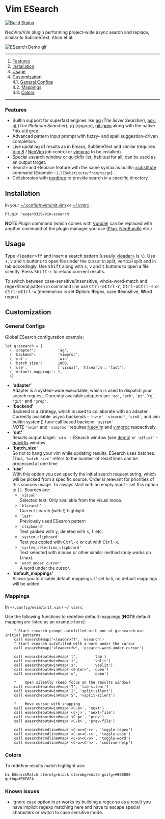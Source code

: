 # Vim ESearch

[![Build Status](https://travis-ci.org/eugen0329/vim-esearch.svg?branch=master)](https://travis-ci.org/eugen0329/vim-esearch)

NeoVim/Vim plugin performing project-wide async search and replace, similar to
SublimeText, Atom et al.

![ESearch Demo gif](https://raw.githubusercontent.com/eugen0329/vim-esearch/master/.github/demo.gif)

---
1. [Features](#features)
2. [Installation](#installation)
3. [Usage](#usage)
4. [Customization](#customization)  
4.1. [General Configs](#general-configs)  
4.2. [Mappings](#mappings)  
4.3. [Colors](#colors)  

---

### Features
* Builtin support for superfast engines like
[ag](https://github.com/ggreer/the_silver_searcher#installing) (_The Silver Searcher_),
[ack](http://beyondgrep.com/install/),
[pt](https://github.com/monochromegane/the_platinum_searcher#installation) (_The Platinum Searcher_),
[rg](https://github.com/BurntSushi/ripgrep#installation) (_ripgrep_),
[git-grep](https://git-scm.com/docs/git-grep) along with the
native \*nix util [grep](http://linux.die.net/man/1/grep).
* Advanced pattern input prompt with fuzzy- and spell suggestion-driven completion.
* Live updating of results as in Emacs, SublimeText and similar (requires [Vim 8](http://vimhelp.appspot.com/eval.txt.html#Job) / [NeoVim](https://neovim.io/doc/user/job_control.html) job control or [vimproc](https://github.com/Shougo/vimproc.vim#install) to be installed).
* Special esearch window or [quickfix](https://neovim.io/doc/user/quickfix.html#quickfix) list, habitual for all, can be used as an output target.
* Search-and-Replace feature with the same syntax as builtin [:substitute](https://neovim.io/doc/user/change.html#:substitute) command (Example `:1,5ESubstitute/from/to/gc`).
* Collaborates with [nerdtree](https://github.com/scrooloose/nerdtree#intro) to provide search in a specific directory.

## Installation

In your [~/.config/nvim/init.vim](https://neovim.io/doc/user/starting.html#vimrc) or  [~/.vimrc](http://vimdoc.sourceforge.net/htmldoc/starting.html#.vimrc) :
```vim
Plugin 'eugen0329/vim-esearch'
```

**NOTE**
Plugin command (which comes with [Vundle](https://github.com/VundleVim/Vundle.vim)) can be replaced with 
another command of the plugin manager you use ([Plug](https://github.com/junegunn/vim-plug#installation),
[NeoBundle](https://github.com/Shougo/neobundle.vim#1-install-neobundle) etc.)

## Usage

Type <kbd>\<leader></kbd><kbd>f</kbd><kbd>f</kbd> and insert a search pattern (usually [\<leader>](https://neovim.io/doc/user/map.html#mapleader) is <kbd>\\</kbd>).
Use <kbd>s</kbd>, <kbd>v</kbd> and <kbd>t</kbd> buttons to open file under the
cursor in split, vertical split and in tab accordingly. Use <kbd>Shift</kbd>
along with <kbd>s</kbd>, <kbd>v</kbd> and <kbd>t</kbd> buttons to open a file silently. Press <kbd>Shift-r</kbd> to reload
currrent results.

To switch between case-sensitive/insensitive, whole-word-match and regex/literal pattern in command
line use <kbd>Ctrl-o</kbd><kbd>Ctrl-r</kbd>, <kbd>Ctrl-o</kbd><kbd>Ctrl-s</kbd> or <kbd>Ctrl-o</kbd><kbd>Ctrl-w</kbd> (mnemonics is set **O**ption: **R**egex,
case **S**esnsitive, **W**ord regex).

## Customization

### General Configs

Global ESearch configuration example:

```vim
let g:esearch = {
  \ 'adapter':          'ag',
  \ 'backend':          'vimproc',
  \ 'out':              'win',
  \ 'batch_size':       1000,
  \ 'use':              ['visual', 'hlsearch', 'last'],
  \ 'default_mappings': 1,
  \}
```

* __'adapter'__<br>
  Adapter is a system-wide executable, which is used to dispatch your search
  request. Currently available adapters are `'ag'`, `'ack'`, `'pt'`, 'rg', `'git'` and `'grep'`.
* __'backend'__<br>
  Backend is a strategy, which is used to collaborate with an adapter. Currently available:
  async backends - `'nvim'`, `'vimproc'`, `'vim8'`, and vim builtin system() func call based backend
  `'system'`<br>
  _NOTE_ `'nvim'` and `'vimproc'` requires [NeoVim](https://github.com/neovim/neovim#readme) and  [vimproc](https://github.com/Shougo/vimproc.vim#install) respectively.
* __'out'__<br>
  Results output target: `'win'` - ESearch window (see [demo](#vim-esearch)) or `'qflist'` - [quickfix](https://neovim.io/doc/user/quickfix.html#quickfix) window
* __'batch_size'__<br>
  So not to hang your vim while updating results, ESearch uses batches. Thus,
  `'batch_size'` refers to the number of result lines can be processed at one time
* __'use'__<br>
  With this option you can specify the initial search request string, which will be
  picked from a specific source. Order is relevant for priorities of this sources usage. To always start with an empty input - set this option to `[]`. Sources are:
    * `'visual'`<br>
      Selected text. Only available from the visual mode.
    * `'hlsearch'`<br>
      Current search (with /) highlight
    * `'last'`<br>
      Previously used ESearch pattern
    * `'clipboard'`<br>
      Text yanked with <kbd>y</kbd>, deleted with <kbd>s</kbd>, <kbd>l</kbd> etc.<br>
    * `'system_clipboard'`<br>
      Text you copied with <kbd>Ctrl-c</kbd> or cut with <kbd>Ctrl-x</kbd>.<br>
    * `'system_selection_clipboard'`<br>
      Text selected with mouse or other similar method (only works on Linux).<br>
    * `'word_under_cursor'`<br>
      A word under the cursor.<br>
* __'default_mappings'__<br>
  Allows you to disable default mappings. If set to `0`, no default mappings will
  be added.

### Mappings
In `~/.config/nvim/init.vim` / `~/.vimrc`:

Use the following functions to redefine default mappings (**NOTE** default
mapping are listed as an example here):

```vim
    " Start esearch prompt autofilled with one of g:esearch.use initial patterns
    call esearch#map('<leader>ff', 'esearch')
    " Start esearch autofilled with a word under the cursor
    call esearch#map('<leader>fw', 'esearch-word-under-cursor')

    call esearch#out#win#map('t',       'tab')
    call esearch#out#win#map('i',       'split')
    call esearch#out#win#map('s',       'vsplit')
    call esearch#out#win#map('<Enter>', 'open')
    call esearch#out#win#map('o',       'open')

    "    Open silently (keep focus on the results window)
    call esearch#out#win#map('T', 'tab-silent')
    call esearch#out#win#map('I', 'split-silent')
    call esearch#out#win#map('S', 'vsplit-silent')

    "    Move cursor with snapping
    call esearch#out#win#map('<C-n>', 'next')
    call esearch#out#win#map('<C-j>', 'next-file')
    call esearch#out#win#map('<C-p>', 'prev')
    call esearch#out#win#map('<C-k>', 'prev-file')

    call esearch#cmdline#map('<C-o><C-r>', 'toggle-regex')
    call esearch#cmdline#map('<C-o><C-s>', 'toggle-case')
    call esearch#cmdline#map('<C-o><C-w>', 'toggle-word')
    call esearch#cmdline#map('<C-o><C-h>', 'cmdline-help')
```

### Colors

To redefine results match highlight use:

```vim
hi ESearchMatch ctermfg=black ctermbg=white guifg=#000000 guibg=#E6E6FA
```

### Known issues
* Ignore case option in `pt` works by
[building a regex](https://github.com/monochromegane/the_platinum_searcher/blob/37ed028fc79f30d4de56682e26a789999ae2d561/pattern.go#L19)
so as a result you have implicit regexp matching here and have to escape special
characters or switch to case sensitive mode.
